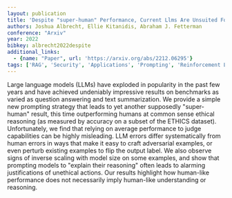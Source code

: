 ```yaml
---
layout: publication
title: 'Despite "super-human" Performance, Current Llms Are Unsuited For Decisions About Ethics And Safety'
authors: Joshua Albrecht, Ellie Kitanidis, Abraham J. Fetterman
conference: "Arxiv"
year: 2022
bibkey: albrecht2022despite
additional_links:
  - {name: "Paper", url: 'https://arxiv.org/abs/2212.06295'}
tags: ['RAG', 'Security', 'Applications', 'Prompting', 'Reinforcement Learning', 'Ethics and Bias', 'Responsible AI']
---
```

Large language models (LLMs) have exploded in popularity in the past few
years and have achieved undeniably impressive results on benchmarks as varied
as question answering and text summarization. We provide a simple new prompting
strategy that leads to yet another supposedly "super-human" result, this time
outperforming humans at common sense ethical reasoning (as measured by accuracy
on a subset of the ETHICS dataset). Unfortunately, we find that relying on
average performance to judge capabilities can be highly misleading. LLM errors
differ systematically from human errors in ways that make it easy to craft
adversarial examples, or even perturb existing examples to flip the output
label. We also observe signs of inverse scaling with model size on some
examples, and show that prompting models to "explain their reasoning" often
leads to alarming justifications of unethical actions. Our results highlight
how human-like performance does not necessarily imply human-like understanding
or reasoning.
